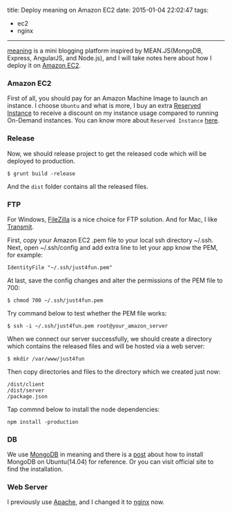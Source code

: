 title: Deploy meaning on Amazon EC2
date: 2015-01-04 22:02:47
tags: 
- ec2
- nginx

---

[meaning](https://github.com/just4fun/meaning) is a mini blogging platform inspired by MEAN.JS(MongoDB, Express, AngularJS, and Node.js), and I will take notes here about how I deploy it on [Amazon EC2](http://aws.amazon.com/ec2/).

<!-- more -->

### Amazon EC2

First of all, you should pay for an Amazon Machine Image to launch an instance.
I choose `Ubuntu` and what is more, I buy an extra [Reserved Instance](http://aws.amazon.com/ec2/purchasing-options/reserved-instances/) to receive a discount on my instance usage compared to running On-Demand instances.
You can know more about `Reserved Instance` [here](http://blog.cloudability.com/4-things-youre-getting-wrong-aws-reserved-instance-application/).

### Release

Now, we should release project to get the released code which will be deployed to production.
```
$ grunt build -release
```
And the `dist` folder contains all the released files.

### FTP

For Windows, [FileZilla](https://filezilla-project.org/) is a nice choice for FTP solution.
And for Mac, I like [Transmit](http://panic.com/transmit/).

First, copy your Amazon EC2 .pem file to your local ssh directory ~/.ssh.
Next, open ~/.ssh/config and add extra line to let your app know the PEM, for example:
```
IdentityFile "~/.ssh/just4fun.pem"
```
At last, save the config changes and alter the permissions of the PEM file to 700:
```
$ chmod 700 ~/.ssh/just4fun.pem
```
Try command below to test whether the PEM file works:
```
$ ssh -i ~/.ssh/just4fun.pem root@your_amazon_server
```

When we connect our server successfully, we should create a directory which contains the released files and  will be hosted via a web server:
```
$ mkdir /var/www/just4fun
```
Then copy directories and files to the directory which we created just now:
```
/dist/client
/dist/server
/package.json
```
Tap commnd below to install the node dependencies:
```
npm install -production
```

### DB

We use [MongoDB](http://www.mongodb.org/) in meaning and there is a [post](http://www.mongodbspain.com/en/2014/08/30/install-mongodb-on-ubuntu-14-04/) about how to install MongoDB on Ubuntu(14.04) for reference. Or you can visit official site to find the installation.

### Web Server

I previously use [Apache](http://httpd.apache.org/), and I changed it to [nginx](http://wiki.nginx.org/Main) now.